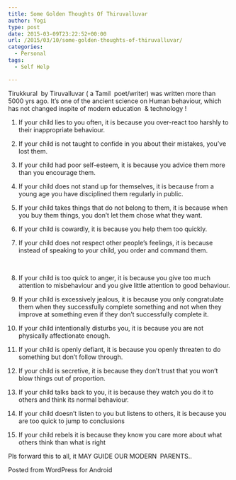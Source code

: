 ```yaml
---
title: Some Golden Thoughts Of Thiruvalluvar
author: Yogi
type: post
date: 2015-03-09T23:22:52+00:00
url: /2015/03/10/some-golden-thoughts-of-thiruvalluvar/
categories:
  - Personal
tags:
  - Self Help

---
```

Tirukkural&nbsp; by Tiruvalluvar ( a Tamil&nbsp; poet/writer) was written more than 5000 yrs ago. It’s one of the ancient science on Human behaviour, which has not changed inspite of modern education&nbsp; & technology !&nbsp; 

1. If your child lies to you often, it is because you over-react too harshly to their inappropriate behaviour. 

2. If your child is not taught to confide in you about their mistakes, you’ve lost them. 

3. If your child had poor self-esteem, it is because you advice them more than you encourage them. 

4. If your child does not stand up for themselves, it is because from a young age you have disciplined them regularly in public.

5. If your child takes things that do not belong to them, it is because when you buy them things, you don’t let them chose what they want. 

6. If your child is cowardly, it is because you help them too quickly. 

7. If your child does not respect other people’s feelings, it is because instead of speaking to your child, you order and command them.
  
&nbsp;
  
8. If your child is too quick to anger, it is because you give too much attention to misbehaviour and you give little attention to good behaviour. 

9. If your child is excessively jealous, it is because you only congratulate them when they successfully complete something and not when they improve at something even if they don’t successfully complete it. 

10. If your child intentionally disturbs you, it is because you are not physically affectionate enough. 

11. If your child is openly defiant, it is because you openly threaten to do something but don’t follow through. 

12. If your child is secretive, it is because they don’t trust that you won’t blow things out of proportion. 

13. If your child talks back to you, it is because they watch you do it to others and think its normal behaviour.

14. If your child doesn’t listen to you but listens to others, it is because you are too quick to jump to conclusions 

15. If your child rebels it is because they know you care more about what others think than what is right

Pls forward this to all, it MAY GUIDE OUR MODERN&nbsp; PARENTS..

<span class="post_sig">Posted from WordPress for Android</span>